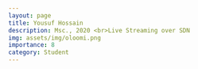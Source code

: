 ```yaml
---
layout: page
title: Yousuf Hossain
description: Msc., 2020 <br>Live Streaming over SDN
img: assets/img/oloomi.png
importance: 8
category: Student
---
```

